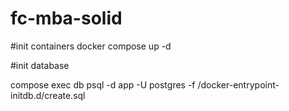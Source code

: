 # fc-mba-solid

#init containers
docker compose up -d

#init database

compose exec db psql -d app -U postgres -f /docker-entrypoint-initdb.d/create.sql


